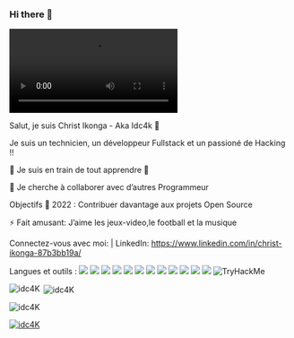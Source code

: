 ### Hi there 👋

<video src="https://giphy.com/gifs/hack-lp3GUtG2waC88"></video>

Salut, je suis Christ Ikonga - Aka Idc4k 👋


Je suis un technicien, un développeur Fullstack et un passioné de Hacking !!

🌱 Je suis en train de tout apprendre 🤣

👯 Je cherche à collaborer avec d’autres Programmeur

Objectifs 🥅 2022 : Contribuer davantage aux projets Open Source

⚡ Fait amusant: J’aime les jeux-video,le football et la musique 

Connectez-vous avec moi:
| LinkedIn: https://www.linkedin.com/in/christ-ikonga-87b3bb19a/


Langues et outils :
<img src="https://img.icons8.com/color/50/000000/django.png"/>
<img src="https://img.icons8.com/color/50/000000/java-coffee-cup-logo--v1.png"/>
<img src="https://img.icons8.com/color/50/000000/html-5--v2.png"/>
<img src="https://img.icons8.com/color/50/000000/git.png"/>
<img src="https://img.icons8.com/color/50/000000/python.png"/>
<img src="https://img.icons8.com/color/50/000000/postgreesql.png"/>
<img src="https://img.icons8.com/color/50/000000/mysql-logo.png"/>
<img src="https://img.icons8.com/color/50/000000/javascript--v1.png"/>
<img src="https://img.icons8.com/color/50/000000/c-programming.png"/>
<img src="https://img.icons8.com/fluency/48/000000/node-js.png"/>
<img src="https://img.icons8.com/color/50/000000/css3.png"/>
<img src="https://img.icons8.com/color/50/000000/dart.png"/>
<img src="https://tryhackme-badges.s3.amazonaws.com/idc22.png" alt="TryHackMe">


<p><img align="left" src="https://github-readme-stats.vercel.app/api/top-langs?username=idc4K&show_icons=true&locale=en&layout=compact" alt="idc4K" /></p>

<p>&nbsp;<img align="center" src="https://github-readme-stats.vercel.app/api?username=idc4K&show_icons=true&locale=en" alt="idc4K" /></p>

<p align="left"> <img src="https://komarev.com/ghpvc/?username=idc4K&label=Profile%20views&color=0e75b6&style=flat" alt="idc4K" /> </p>

<p align="left"> <a href="https://github.com/ryo-ma/github-profile-trophy"><img src="https://github-profile-trophy.vercel.app/?username=idc4K" alt="idc4K" /></a> </p>
